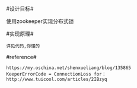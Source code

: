 #设计目标#
 
使用zookeeper实现分布式锁
	
#实现原理#
	
	详见代码,你懂的

#reference#
	
	https://my.oschina.net/shenxueliang/blog/135865
	KeeperErrorCode = ConnectionLoss for：http://www.tuicool.com/articles/2IBzyq